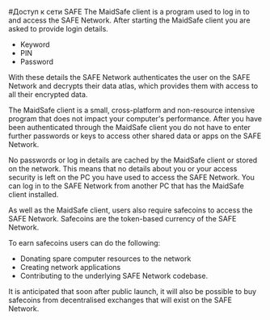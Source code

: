 #Доступ к сети SAFE
The MaidSafe client is a program used to log in to and access the SAFE Network. After starting the MaidSafe client you are asked to provide login details.

* Keyword
* PIN
* Password

With these details the SAFE Network authenticates the user on the SAFE Network and decrypts their data atlas, which provides them with access to all their encrypted data.

The MaidSafe client is a small, cross-platform and non-resource intensive program that does not impact your computer's performance. After you have been authenticated through the MaidSafe client you do not have to enter further passwords or keys to access other shared data or apps on the SAFE Network.

No passwords or log in details are cached by the MaidSafe client or stored on the network. This means that no details about you or your access security is left on the PC you have used to access the SAFE Network. You can log in to the SAFE Network from another PC that has the MaidSafe client installed.

As well as the MaidSafe client, users also require safecoins to access the SAFE Network. Safecoins are the token-based currency of the SAFE Network.

To earn safecoins users can do the following:

* Donating spare computer resources to the network
* Creating network applications
* Contributing to the underlying SAFE Network codebase.

It is anticipated that soon after public launch, it will also be possible to buy safecoins from decentralised exchanges that will exist on the SAFE Network.
